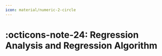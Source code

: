 ```yaml
---
icon: material/numeric-2-circle
---
```


# :octicons-note-24: Regression Analysis and Regression Algorithm   
